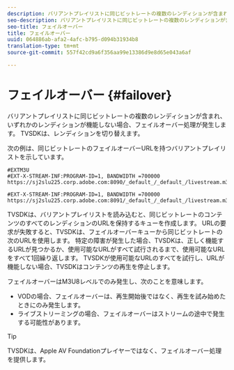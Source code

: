 ```yaml
---
description: バリアントプレイリストに同じビットレートの複数のレンディションが含まれ、いずれかのレンディションが機能しない場合、フェイルオーバー処理が発生します。 TVSDKは、レンディションを切り替えます。
seo-description: バリアントプレイリストに同じビットレートの複数のレンディションが含まれ、いずれかのレンディションが機能しない場合、フェイルオーバー処理が発生します。 TVSDKは、レンディションを切り替えます。
seo-title: フェイルオーバー
title: フェイルオーバー
uuid: 064886ab-afa2-4afc-b795-d094b31934b8
translation-type: tm+mt
source-git-commit: 557f42cd9a6f356aa99e13386d9e8d65e043a6af

---
```



# フェイルオーバー {#failover}

バリアントプレイリストに同じビットレートの複数のレンディションが含まれ、いずれかのレンディションが機能しない場合、フェイルオーバー処理が発生します。 TVSDKは、レンディションを切り替えます。

次の例は、同じビットレートのフェイルオーバーURLを持つバリアントプレイリストを示しています。

```
#EXTM3U
#EXT-X-STREAM-INF:PROGRAM-ID=1, BANDWIDTH =700000
https://sj2slu225.corp.adobe.com:8090/_default_/_default_/livestream.m3u8   

#EXT-X-STREAM-INF:PROGRAM-ID=1, BANDWIDTH =700000
https://sj2slu225.corp.adobe.com:8091/_default_/_default_/livestream.m3u8
```

TVSDKは、バリアントプレイリストを読み込むと、同じビットレートのコンテンツのすべてのレンディションのURLを保持するキューを作成します。 URLの要求が失敗すると、TVSDKは、フェイルオーバーキューから同じビットレートの次のURLを使用します。 特定の障害が発生した場合、TVSDKは、正しく機能するURLが見つかるか、使用可能なURLがすべて試行されるまで、使用可能なURLをすべて1回繰り返します。 TVSDKが使用可能なURLのすべてを試行し、URLが機能しない場合、TVSDKはコンテンツの再生を停止します。

フェイルオーバーはM3U8レベルでのみ発生し、次のことを意味します。

* VODの場合、フェイルオーバーは、再生開始後ではなく、再生を試み始めたときにのみ発生します。
* ライブストリーミングの場合、フェイルオーバーはストリームの途中で発生する可能性があります。

>[!TIP]
>
>TVSDKは、Apple AV Foundationプレイヤーではなく、フェイルオーバー処理を提供します。